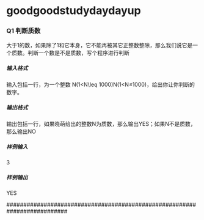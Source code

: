 # goodgoodstudydaydayup

### Q1 判断质数

大于1的数，如果除了1和它本身，它不能再被其它正整数整除，那么我们说它是一个质数。判断一个数是不是质数，写个程序进行判断

##### 输入格式
输入包括一行，为一个整数 N(1<N\leq 1000)N(1<N≤1000)，给出你让你判断的数字。

##### 输出格式
输出包括一行，如果晓萌给出的整数N为质数，那么输出YES；如果N不是质数，那么输出NO

##### 样例输入
3

##### 样例输出
YES

##########################################################################
